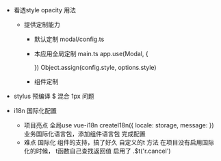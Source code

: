- 看透style opacity 用法
   - 提供定制能力
      - 默认定制
         modal/config.ts
      - 本应用全局定制
         main.ts
         app.use(Modal, {

         })
         Object.assign(config.style, options.style)
      - 组件定制

- stylus 预编译
   $ 混合 1px 问题

- i18n 国际化配置
   - 项目亮点
      全局use vue-i18n
      createI18n({
         locale: storage,
         message:
      })
      业务国际化语言包，添加组件语言包 完成配置
   - 难点
      国际化 组件的支持，搞了好久
      自定义的t 方法
      在项目没有启用国际化的时候， t函数自己查找返回值
      启用了 .$t('r.cancel')
      